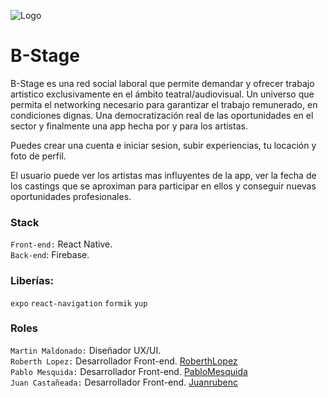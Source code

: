 ![Logo](https://i.imgur.com/CRH5Tnh.png)

# B-Stage

B-Stage es una red social laboral que permite demandar y ofrecer trabajo artistico exclusivamente en el ámbito teatral/audiovisual. Un universo que permita el networking necesario para garantizar el trabajo remunerado, en condiciones dignas. Una democratización real de las oportunidades en el sector y finalmente una app hecha por y para los artistas.

Puedes crear una cuenta e iniciar sesion, subir experiencias, tu locación y foto de perfil.

El usuario puede ver los artistas mas influyentes de la app, ver la fecha de los castings que se aproximan para participar en ellos y conseguir nuevas oportunidades profesionales.

### Stack

`Front-end:` React Native. <br>
`Back-end`: Firebase. <br>

### Liberías:

`expo`
`react-navigation`
`formik`
`yup`

### Roles

`Martin Maldonado:` Diseñador UX/UI. <br>
`Roberth Lopez:` Desarrollador Front-end. [RoberthLopez](https://github.com/RoberthLopez) <br>
`Pablo Mesquida:` Desarrollador Front-end. [PabloMesquida](https://github.com/PabloMesquida) <br>
`Juan Castañeada:` Desarrollador Front-end. [Juanrubenc](https://github.com/Juanrubenc) <br>
